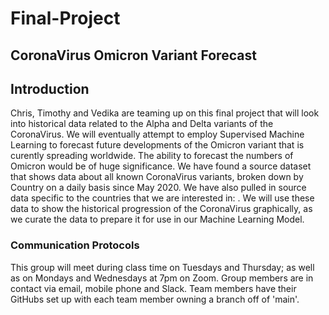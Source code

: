 # Final-Project
## CoronaVirus Omicron Variant Forecast

## Introduction
Chris, Timothy and Vedika are teaming up on this final project that will look into historical data related to the Alpha and Delta variants of the CoronaVirus.  We will eventually attempt to employ Supervised Machine Learning to forecast future developments of the Omicron variant that is curently spreading worldwide.  The ability to forecast the numbers of Omicron would be of huge significance.
We have found a source dataset that shows data about all known CoronaVirus variants, broken down by Country on a daily basis since May 2020.  We have also pulled in source data specific to the countries that we are interested in: <list of countries here>.
We will use these data to show the historical progression of the CoronaVirus graphically, as we curate the data to prepare it for use in our Machine Learning Model.  

### Communication Protocols
This group will meet during class time on Tuesdays and Thursday; as well as on Mondays and Wednesdays at 7pm on Zoom.  Group members are in contact via email, mobile phone and Slack.
Team members have their GitHubs set up with each team member owning a branch off of 'main'.



